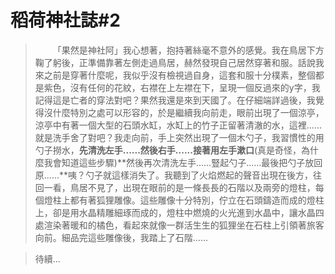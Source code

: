 # 稻荷神社誌#2

> &emsp;&emsp;「果然是神社阿」我心想著，抱持著絲毫不意外的感覺。我在鳥居下方鞠了躬後，正準備靠著左側走過鳥居，赫然發現自己居然穿著和服。話說我來之前是穿著什麼呢，我似乎沒有檢視過自身，這套和服十分樸素，整個都是紫色，沒有任何的花紋，右襟在上左襟在下，呈現一個反過來的y字，我記得這是亡者的穿法對吧？果然我還是來到天國了。在仔細端詳過後，我覺得沒什麼特別之處可以形容的，於是繼續我向前走，眼前出現了一個涼亭，涼亭中有著一個大型的石頭水缸，水缸上的竹子正留著清澈的水，這裡......就是洗手舍了對吧？我走向前，手上突然出現了一個木勺子，我習慣性的用勺子撈水，**先清洗左手......然後右手......接著用左手漱口**(真是奇怪，為什麼我會知道這些步驟)**然後再次清洗左手......豎起勺子......最後把勺子放回原......**咦？勺子就這樣消失了。我聽到了火焰燃起的聲音出現在後方，往回一看，鳥居不見了，出現在眼前的是一條長長的石階以及兩旁的燈柱，每個燈柱上都有著狐狸雕像。這些雕像十分特別，佇立在石頭鑄造而成的燈柱上，卻是用水晶精雕細琢而成的，燈柱中燃燒的火光進到水晶中，讓水晶四處渲染著暖和的橘色，看起來就像一群活生生的狐狸坐在石柱上引領著旅客向前。細品完這些雕像後，我踏上了石階......

> 待續...
